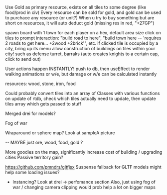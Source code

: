 Use Gold as primary resource, exists on all tiles to some degree (like food/prod in civ)
Every resource can be sold for gold, and gold can be used to purchace any resource (or unit?)
When u try to buy something but are short on resources, it will auto deduct gold (missing res in red, "+27GP")

spawn board with 1 town for each player on a hex, default area size
click on tiles to prompt interaction: "build road to here", "build town here -- 'requires 2 roads to get here... +2wood +2brick'", etc.
  if clicked tile is occupied by a city, bring up its menu
allow construction of buildings on tiles within your city! such as defense turret, barraks (auto creates knights to a certain cap, click to send out)


User actions happen INSTANTLY! push to db, then useEffect to render walking animations or w/e, but damage or w/e can be calculated instantly

resources: wood, stone, iron, food



Could probably convert tiles into an array of Classes with various functions
on update of rtdb, check which tiles actually need to update, then update tiles array which gets passed to stuff 

Merged drei for models?


Fog of war

Wraparound or sphere map?
Look at sampleA picture

-- MAYBE just ore, wood, food, gold ?

More goodies on the map, significantly increase cost of building / upgrading cities
Passive territory gain?


https://github.com/pmndrs/gltfjsx
Suspense fallback for GLTF models might help some loading issues?
- Instancing? Look at drei -> perfomance section
Also, just using fog of war / changing camera clipping would prob help a lot on bigger maps

